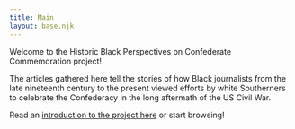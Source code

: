 ```yaml
---
title: Main
layout: base.njk
---
```


Welcome to the Historic Black Perspectives on Confederate Commemoration project!  

The articles gathered here tell the stories of how Black journalists from the late nineteenth century to the present viewed efforts by white Southerners to celebrate the Confederacy in the long aftermath of the US Civil War.

Read an [introduction to the project here](introduction.html) or start browsing!
